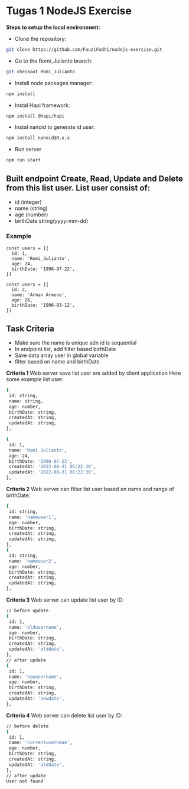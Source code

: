 # Tugas 1 NodeJS Exercise
**Steps to setup the local environment:**
- Clone the repository:
```bash
git clone https://github.com/FauziFadhi/nodejs-exercise.git
```
- Go to the Romi_Julianto branch:
```bash
git checkout Romi_Julianto
```
- Install node packages manager:
```bash
npm install
```
- Instal Hapi framework:
```bash
npm install @hapi/hapi
```
- Instal nanoid to generate id user:
```bash
npm install nanoid@3.x.x
```
- Run server
```bash
npm run start
```

## Built endpoint Create, Read, Update and Delete from this list user. List user consist of:
- id (integer)
- name (string)
- age (number)
- birthDate string(yyyy-mm-dd)

### Example
```
const users = [{
  id: 1,
  name: 'Romi_Julianto',
  age: 24,
  birthDate: '1998-97-22',
}]

const users = [{
  id: 2,
  name: 'Arman Armono',
  age: 26,
  birthDate: '1996-93-12',
}]
```

## Task Criteria
- Make sure the name is unique adn id is sequential
- In endpoint list, add filter based birthDate
- Save data array user in global variable
- filter based on name and birthDate

**Criteria 1**
Web server save list user are added by client application
Here some example list user:
```bash
{
 id: string,
 name: string,
 age: number,
 birthDate: string,
 createdAt: string,
 updatedAt: string,
},
```
```bash
{
 id: 1,
 name: 'Romi Julianto',
 age: 24,
 birthDate: '1998-07-22',
 createdAt: '2022-08-31 06:22:30',
 updatedAt: '2022-08-31 06:22:30',
},
```
**Criteria 2**
Web server can filter list user based on name and range of birthDate:
```bash
{
 id: string,
 name: 'nameuser1',
 age: number,
 birthDate: string,
 createdAt: string,
 updatedAt: string,
},
{
 id: string,
 name: 'nameuser2',
 age: number,
 birthDate: string,
 createdAt: string,
 updatedAt: string,
},
```
**Criteria 3**
Web server can update list user by ID:
```bash
// before update
{
 id: 1,
 name: 'oldusername',
 age: number,
 birthDate: string,
 createdAt: string,
 updatedAt: 'olddate',
},
// after update
{
 id: 1,
 name: 'newusername',
 age: number,
 birthDate: string,
 createdAt: string,
 updatedAt: 'newdate',
},
```
**Criteria 4**
Web server can delete list user by ID:
```bash
// before delete
{
 id: 1,
 name: 'currentusernmae',
 age: number,
 birthDate: string,
 createdAt: string,
 updatedAt: 'olddate',
},
// after update
User not found
```